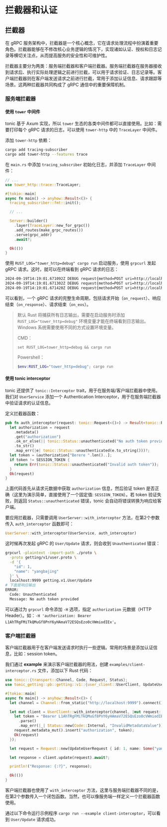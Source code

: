 # 拦截器和认证

## 拦截器

在 gRPC 服务架构中，拦截器是一个核心概念，它在请求处理流程中扮演着重要角色。拦截器能够在不修改核心业务逻辑的情况下，实现诸如认证、授权和日志记录等横切关注点，从而提高服务的安全性和可维护性。

拦截器主要分为两类：服务端拦截器和客户端拦截器。服务端拦截器在服务器接收到请求后、执行实际处理逻辑之前进行拦截，可以用于请求验证、日志记录等。客户端拦截器则在客户端发送请求之前进行拦截，常用于添加认证信息、请求跟踪等场景。这两种拦截器共同构成了 gRPC 通信中的重要保障机制。

### 服务端拦截器

#### 使用 `tower` 中间件

tonic 基于 Axum 实现，所以 `tower` 生态的各类中间件都可以直接使用。比如：需要打印每个 gRPC 请求的日志，可以使用 `tower-http` 中的 `TraceLayer` 中间件。

添加 `tower-http` 依赖：

```sh
cargo add tracing-subscriber
cargo add tower-http --features trace
```

在 `main.rs` 中添加 `tracing_subscriber` 初始化日志，并添加 `TraceLayer` 中间件：

```rust
// ...
use tower_http::trace::TraceLayer;

#[tokio::main]
async fn main() -> anyhow::Result<()> {
  tracing_subscriber::fmt::init();

  // ...

  Server::builder()
    .layer(TraceLayer::new_for_grpc())
    .add_routes(make_grpc_routes())
    .serve(grpc_addr)
    .await?;

  Ok(())
}
```

使用 `RUST_LOG="tower_http=debug" cargo run` 启动服务，使用 `grpcurl` 发起 gRPC 请求。这时，就可以在终端看到 gRPC 请求的日志：

```sh
2024-09-19T14:19:01.671092Z DEBUG request{method=POST uri=http://localhost:9999/getting.v1.Auth/Signin version=HTTP/2.0}: tower_http::trace::on_request: started processing request
2024-09-19T14:19:01.671302Z DEBUG request{method=POST uri=http://localhost:9999/getting.v1.Auth/Signin version=HTTP/2.0}: tower_http::trace::on_response: finished processing request latency=0 ms
2024-09-19T14:19:01.671420Z DEBUG request{method=POST uri=http://localhost:9999/getting.v1.Auth/Signin version=HTTP/2.0}: tower_http::trace::on_eos: end of stream stream_duration=0 ms status=0
```

可以看到，一个 gRPC 请求的完整生命周期，包括请求开始（`on_request`）、响应结束（`on_response`）、请求结束（`on_eos`）。

> 默认 Rust 将捕获所有日志输出，需要在启动服务时添加 `RUST_LOG="tower_http=debug"` 环境变量才能在终端看到日志输出。Windows 系统需要使用不同的方式设置环境变量。
>
> CMD：
> ```CMD
> set RUST_LOG=tower_http=debug && cargo run
> ```
>
> Powershell：
> ```powershell
> $env:RUST_LOG="tower_http=debug"; cargo run
> ```

#### 使用 tonic interceptor

tonic 还提供了 `tonic::Interceptor` trait，用于在服务端/客户端拦截器中使用。我们对 `UserService` 添加一个 Authentication Interceptor，用于在服务端拦截器中验证请求的认证信息。

定义拦截器函数：

```rust
pub fn auth_interceptor(request: tonic::Request<()>) -> Result<tonic::Request<()>, tonic::Status> {
  let authorization = request
    .metadata()
    .get("authorization")
    .ok_or_else(|| tonic::Status::unauthenticated("No auth token provided"))?
    .to_str()
    .map_err(|e| tonic::Status::unauthenticated(e.to_string()))?;
  let token = &authorization["Berere ".len()..];
  if token != SESSION_TOKEN {
    return Err(tonic::Status::unauthenticated("Invalid auth token"));
  }
  Ok(request)
}
```

上面代码首先从请求元数据中获取 `authorization` 信息，然后验证 token 是否正确（这里为演示简单，直接使用了一个固定值: `SESSION_TOKEN`）。若 token 验证失败，则返回 `Status::unauthenticated` 错误，tonic 会自动将错误转换为响应给客户端。

要应用拦截器，只需要调用 `UserServer::with_interceptor` 方法，在第2个参数传入 `auth_interceptor` 函数即可：

```rust
UserServer::with_interceptor(UserService, auth_interceptor)
```

这时候再次发起 gRPC 的 `User/Update` 请求，则会收到 `Unauthenticated` 错误：

```sh
grpcurl -plaintext -import-path ./proto \
  -proto getting/v1/user.proto \
  -d '{
    "id": 1,
    "name": "yangbajing"
  }' \
  localhost:9999 getting.v1.User/Update
# 下面是响应输出
ERROR:
  Code: Unauthenticated
  Message: No auth token provided
```

可以通过为 `grpcurl` 命令添加 `-H` 选项，指定 `authorization` 元数据（HTTP Header）。如：`-H 'authorization: Bearer L1AhTRgFMiTkQMuGf8PnY6yHAmaV72ESQsEzo0cVWmiodIEx'`。

### 客户端拦截器

客户端拦截器用于在客户端发送请求时执行一些逻辑。常用的场景是添加认证信息，比如：session token。

我们通过 **example** 来演示客户端拦截器的用法，创建 `examples/client-interceptor.rs` 文件，添加以下 Rust 代码：

```rust
use tonic::{transport::Channel, Code, Request, Status};
use tonic_getting::pb::getting::v1::{user_client::UserClient, UpdateUserRequest};

#[tokio::main]
async fn main() -> anyhow::Result<()> {
  let channel = Channel::from_static("http://localhost:9999").connect().await?;

  let mut client = UserClient::with_interceptor(channel, |mut request: Request<()>| {
    let token = "Bearer L1AhTRgFMiTkQMuGf8PnY6yHAmaV72ESQsEzo0cVWmiodIEx"
      .parse()
      .map_err(|_| Status::new(Code::Internal, "InvalidMetadataValue"))?;
    request.metadata_mut().insert("authorization", token);
    Ok(request)
  });

  let request = Request::new(UpdateUserRequest { id: 1, name: Some("yangbajing".to_string()), status: Some(100) });

  let response = client.update(request).await?;

  println!("Response: {:?}", response);

  Ok(())
}
```

客户端拦截器也使用了 `with_interceptor` 方法，这里与服务端拦截器不同的是，在第2个参数传入一个闭包函数。当然，也可以像服务端一样定义一个拦截器函数使用。

通过以下命令运行示例程序 `cargo run --example client-interceptor`，可以看到 `User/Update` 请求成功。
